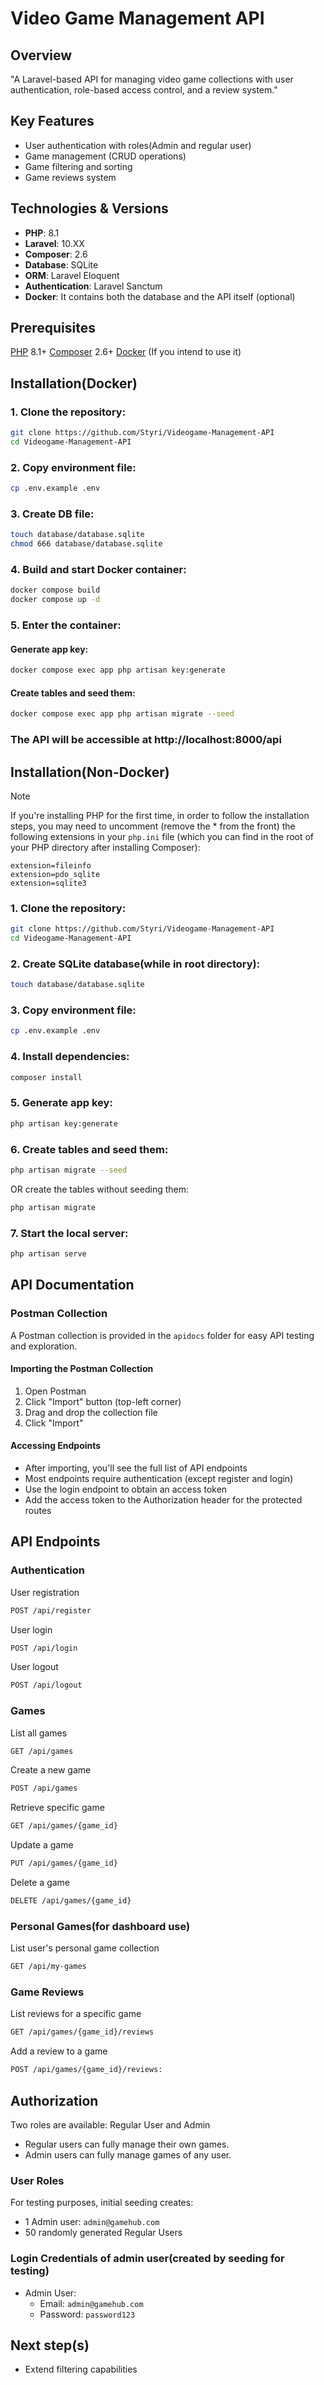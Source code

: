 # Video Game Management API

## Overview

"A Laravel-based API for managing video game collections with user authentication,
role-based access control, and a review system."

## Key Features

-   User authentication with roles(Admin and regular user)
-   Game management (CRUD operations)
-   Game filtering and sorting
-   Game reviews system

## Technologies & Versions

-   **PHP**: 8.1
-   **Laravel**: 10.XX
-   **Composer**: 2.6
-   **Database**: SQLite
-   **ORM**: Laravel Eloquent
-   **Authentication**: Laravel Sanctum
-   **Docker**: It contains both the database and the API itself (optional)

## Prerequisites

[PHP](https://www.php.net/manual/en/install.php) 8.1+
[Composer](https://getcomposer.org/doc/00-intro.md#installation-linux-unix-macos) 2.6+
[Docker](https://docs.docker.com/get-started/get-docker/) (If you intend to use it)

## Installation(Docker)

### 1. Clone the repository:

```bash
git clone https://github.com/Styri/Videogame-Management-API
cd Videogame-Management-API
```
### 2. Copy environment file:

```bash
cp .env.example .env
```

### 3. Create DB file:
```bash
touch database/database.sqlite
chmod 666 database/database.sqlite
```

### 4. Build and start Docker container:
```bash
docker compose build
docker compose up -d
```

### 5. Enter the container:

#### Generate app key:
```bash
docker compose exec app php artisan key:generate
```
#### Create tables and seed them:
```bash
docker compose exec app php artisan migrate --seed
```

### The API will be accessible at http://localhost:8000/api

## Installation(Non-Docker)

> [!NOTE]
> If you're installing PHP for the first time, in order to follow the installation steps, you may need to uncomment (remove the * from the front) the following extensions in your `php.ini` file (which you can find in the root of your PHP directory after installing Composer):
>```
> extension=fileinfo
> extension=pdo_sqlite
> extension=sqlite3
>```

### 1. Clone the repository:

```bash
git clone https://github.com/Styri/Videogame-Management-API
cd Videogame-Management-API
```

### 2. Create SQLite database(while in root directory):

```bash
touch database/database.sqlite
```

### 3. Copy environment file:

```bash
cp .env.example .env
```

### 4. Install dependencies:

```bash
composer install
```

### 5. Generate app key:

```bash
php artisan key:generate
```

### 6. Create tables and seed them:

```bash
php artisan migrate --seed
```

OR create the tables without seeding them:

```bash
php artisan migrate
```

### 7. Start the local server:

```bash
php artisan serve
```

## API Documentation

### Postman Collection

A Postman collection is provided in the `apidocs` folder for easy API testing and exploration.

#### Importing the Postman Collection

1. Open Postman
2. Click "Import" button (top-left corner)
3. Drag and drop the collection file
4. Click "Import"

#### Accessing Endpoints

-   After importing, you'll see the full list of API endpoints
-   Most endpoints require authentication (except register and login)
-   Use the login endpoint to obtain an access token
-   Add the access token to the Authorization header for the protected routes

## API Endpoints

### Authentication

User registration
``` bash
POST /api/register
``` 
User login
``` bash
POST /api/login
```
User logout
``` bash
POST /api/logout
```


### Games

List all games
``` bash
GET /api/games 
``` 
Create a new game
``` bash
POST /api/games
``` 
Retrieve specific game
``` bash
GET /api/games/{game_id}
``` 
Update a game
``` bash
PUT /api/games/{game_id}
``` 
Delete a game
``` bash
DELETE /api/games/{game_id}
``` 

### Personal Games(for dashboard use)

List user's personal game collection
``` bash
GET /api/my-games
```

### Game Reviews

 List reviews for a specific game
``` bash
GET /api/games/{game_id}/reviews
``` 
Add a review to a game
``` bash
POST /api/games/{game_id}/reviews: 
```

## Authorization

Two roles are available: Regular User and Admin
- Regular users can fully manage their own games.
- Admin users can fully manage games of any user.

### User Roles

For testing purposes, initial seeding creates:
- 1 Admin user: `admin@gamehub.com`
- 50 randomly generated Regular Users

### Login Credentials of admin user(created by seeding for testing)

- Admin User:
  - Email: `admin@gamehub.com`
  - Password: `password123`


## Next step(s)

- Extend filtering capabilities